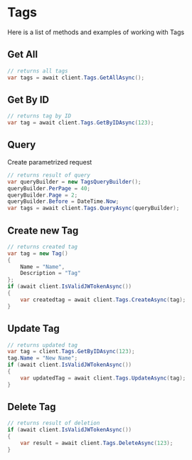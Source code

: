 # Tags

Here is a list of methods and examples of working with Tags

## Get All

```C#
// returns all tags
var tags = await client.Tags.GetAllAsync();
```

## Get By ID

```C#
// returns tag by ID
var tag = await client.Tags.GetByIDAsync(123);
```

## Query
Create parametrized request
```C#
// returns result of query
var queryBuilder = new TagsQueryBuilder();
queryBuilder.PerPage = 40;
queryBuilder.Page = 2;
queryBuilder.Before = DateTime.Now;
var tags = await client.Tags.QueryAsync(queryBuilder);
```

## Create new Tag

```C#
// returns created tag
var tag = new Tag()
{
    Name = "Name",
    Description = "Tag"
};
if (await client.IsValidJWTokenAsync())
{
    var createdtag = await client.Tags.CreateAsync(tag);
}
```

## Update Tag

```C#
// returns updated tag
var tag = client.Tags.GetByIDAsync(123);
tag.Name = "New Name";
if (await client.IsValidJWTokenAsync())
{
    var updatedTag = await client.Tags.UpdateAsync(tag);
}
```

## Delete Tag

```C#
// returns result of deletion
if (await client.IsValidJWTokenAsync())
{
    var result = await client.Tags.DeleteAsync(123);
}
```